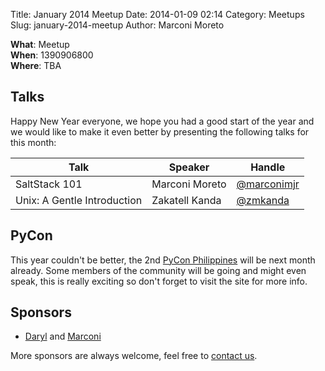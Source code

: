 Title: January 2014 Meetup
Date: 2014-01-09 02:14
Category: Meetups
Slug: january-2014-meetup
Author: Marconi Moreto

**What**: Meetup  
**When**: 1390906800  
**Where**: TBA

## Talks

Happy New Year everyone, we hope you had a good start of the year and we would like to make it even better by presenting the following talks for this month:

<table class="ui three column table segment">
  <thead>
    <tr>
      <th>Talk</th>
      <th>Speaker</th>
      <th>Handle</th>
    </tr>
  </thead>
  <tbody>
    <tr>
      <td>SaltStack 101</td>
      <td>Marconi Moreto</td>
      <td><a href="https://twitter.com/marconimjr">@marconimjr</a></td>
    </tr>
    <tr>
      <td>Unix: A Gentle Introduction</td>
      <td>Zakatell Kanda</td>
      <td><a href="https://twitter.com/zmkanda">@zmkanda</a></td>
    </tr>
  </tbody>
</table>

## PyCon

This year couldn't be better, the 2nd [PyCon Philippines](http://pycon.python.ph/) will be next month already. Some members of the community will be going and might even speak, this is really exciting so don't forget to visit the site for more info.

## Sponsors

- [Daryl](https://twitter.com/dar9000) and [Marconi](https://twitter.com/marconimjr)

More sponsors are always welcome, feel free to [contact us](mailto:admin@pizzapy.ph).
